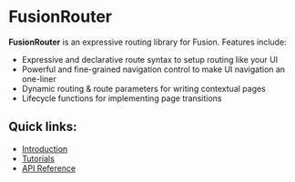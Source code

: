 # FusionRouter

**FusionRouter** is an expressive routing library for Fusion. Features include:
- Expressive and declarative route syntax to setup routing like your UI
- Powerful and fine-grained navigation control to make UI navigation an one-liner
- Dynamic routing & route parameters for writing contextual pages
- Lifecycle functions for implementing page transitions

## Quick links:
- [Introduction](./Introduction/README.md)
- [Tutorials](./Tutorials/README.md)
- [API Reference](./API_Reference/README.md)